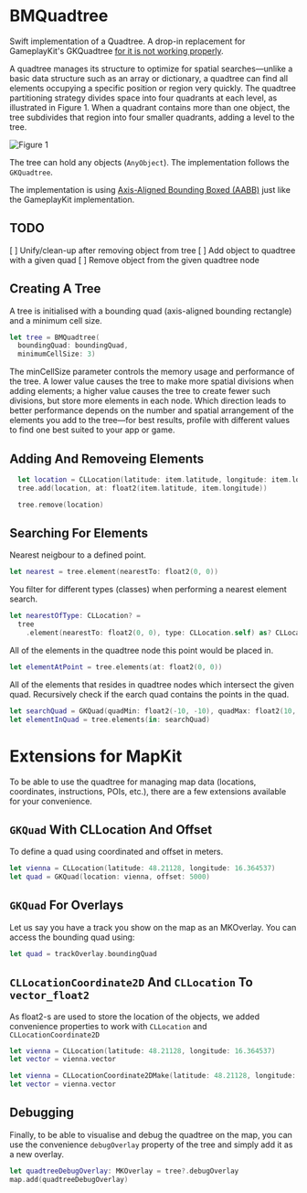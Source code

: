 # BMQuadtree

Swift implementation of a Quadtree. A drop-in replacement for GameplayKit's 
GKQuadtree [for it is not working properly](https://forums.developer.apple.com/thread/53458).

A quadtree manages its structure to optimize for spatial searches—unlike a basic 
data structure such as an array or dictionary, a quadtree can find all elements 
occupying a specific position or region very quickly. The quadtree partitioning 
strategy divides space into four quadrants at each level, as illustrated in 
Figure 1. When a quadrant contains more than one object, the tree subdivides 
that region into four smaller quadrants, adding a level to the tree.

![Figure 1](https://docs-assets.developer.apple.com/published/1a079d3016/quadtree_2x_f3a2f6b0-7e06-4d82-bb5d-33861c64ecd7.png)

The tree can hold any objects (`AnyObject`). 
The implementation follows the `GKQuadtree`.

The implementation is using [Axis-Aligned Bounding Boxed (AABB)](https://en.wikipedia.org/wiki/Minimum_bounding_box#Axis-aligned_minimum_bounding_box) just like the GameplayKit implementation.

## TODO

[ ] Unify/clean-up after removing object from tree
[ ] Add object to quadtree with a given quad
[ ] Remove object from the given quadtree node

## Creating A Tree

A tree is initialised with a bounding quad (axis-aligned bounding rectangle) 
and a minimum cell size.

```swift
let tree = BMQuadtree(
  boundingQuad: boundingQuad,
  minimumCellSize: 3)
```

The minCellSize parameter controls the memory usage and performance of the tree. 
A lower value causes the tree to make more spatial divisions when adding 
elements; a higher value causes the tree to create fewer such divisions, 
but store more elements in each node. Which direction leads to better 
performance depends on the number and spatial arrangement of the elements you 
add to the tree—for best results, profile with different values to find one 
best suited to your app or game.

## Adding And Removeing Elements

```swift
  let location = CLLocation(latitude: item.latitude, longitude: item.longitude)
  tree.add(location, at: float2(item.latitude, item.longitude))
```

```swift
  tree.remove(location)
```

## Searching For Elements

Nearest neigbour to a defined point.

```swift
let nearest = tree.element(nearestTo: float2(0, 0))
```

You filter for different types (classes) when performing a nearest element
search.

```swift
let nearestOfType: CLLocation? =
  tree
    .element(nearestTo: float2(0, 0), type: CLLocation.self) as? CLLocation
```

All of the elements in the quadtree node this point would be placed in.

```swift
let elementAtPoint = tree.elements(at: float2(0, 0))
```

All of the elements that resides in quadtree nodes which
intersect the given quad. Recursively check if the earch quad contains
the points in the quad.

```swift
let searchQuad = GKQuad(quadMin: float2(-10, -10), quadMax: float2(10, 10))
let elementInQuad = tree.elements(in: searchQuad)
```

# Extensions for MapKit

To be able to use the quadtree for managing map data (locations, coordinates, 
instructions, POIs, etc.), there are a few extensions available 
for your convenience.

## `GKQuad` With CLLocation And Offset

To define a quad using coordinated and offset in meters.

```swift
let vienna = CLLocation(latitude: 48.21128, longitude: 16.364537)
let quad = GKQuad(location: vienna, offset: 5000)
```

## `GKQuad` For Overlays

Let us say you have a track you show on the map as an MKOverlay. 
You can access the bounding quad using:

```swift
let quad = trackOverlay.boundingQuad
```

## `CLLocationCoordinate2D` And `CLLocation` To `vector_float2`

As float2-s are used to store the location of the objects, we added 
convenience properties to work with `CLLocation` and `CLLocationCoordinate2D`

```swift
let vienna = CLLocation(latitude: 48.21128, longitude: 16.364537)
let vector = vienna.vector
```

```swift
let vienna = CLLocationCoordinate2DMake(latitude: 48.21128, longitude: 16.364537)
let vector = vienna.vector
```

## Debugging

Finally, to be able to visualise and debug the quadtree on the map, you 
can use the convenience `debugOverlay` property of the tree and simply add it
as a new overlay.

```swift
let quadtreeDebugOverlay: MKOverlay = tree?.debugOverlay
map.add(quadtreeDebugOverlay)
```

